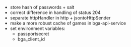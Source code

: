 - store hash of passwords + salt
- correct difference in handling of status 204
- separate httpHandler in http + jsontoHttpSender
- make a more robust cache of games in bga-api-service
- set environment variables:
    - passportsecret
    - bga_client_id